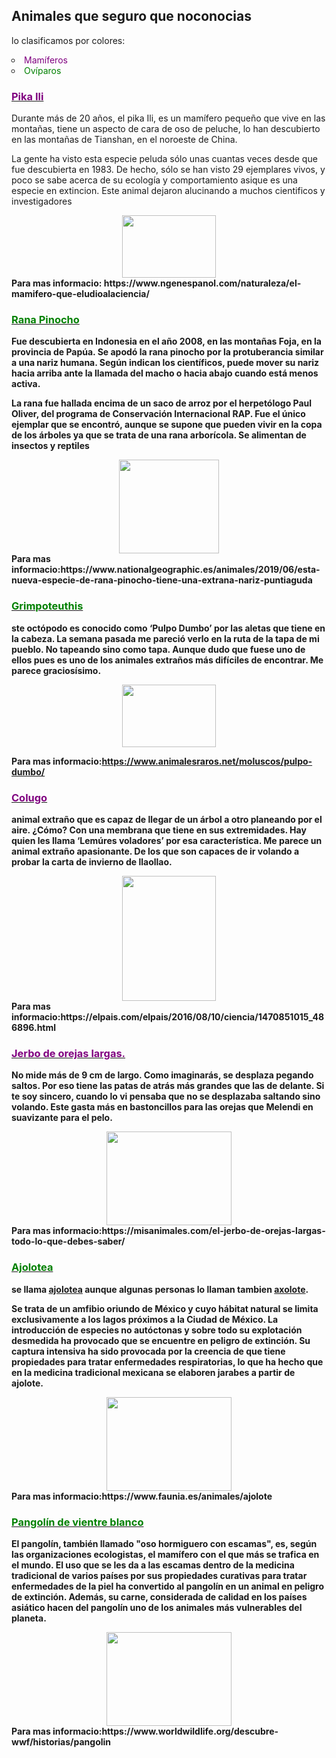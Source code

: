 <html>

<head>


</head>

<body>
  

<h2> Animales que seguro que noconocias</h2>

</body>
  <p>lo clasificamos por colores:
  <li type="circle"><font color="purple">Mamíferos</font></li>
  <li type="circle"><font color="green">Ovíparos</font></li>
  </p>
<u><font color="purple"><h3> Pika Ili</h3></font></u>
<p>Durante más de 20 años, el pika Ili, es un mamífero pequeño que vive en las montañas, tiene un aspecto de cara de oso de peluche, lo han descubierto en las montañas de Tianshan, en el noroeste de China.

La gente ha visto esta especie peluda sólo unas cuantas veces desde que fue descubierta en 1983. De hecho, sólo se han visto 29 ejemplares vivos, y poco se sabe acerca de su ecología y comportamiento asique es una especie en extincion.
Este animal dejaron alucinando a muchos cientificos y investigadores</p>
<div align="center"><img src="https://wl-genial.cf.tsp.li/resize/728x/jpg/272/41c/229c1756acb5ceabdd8bf4860b.jpg" width="150" height="100"></div>
<b>Para mas informacio: <a>https://www.ngenespanol.com/naturaleza/el-mamifero-que-eludioalaciencia/</a>

<u><font color="green"><h3> Rana Pinocho</h3></font></u>
<p>Fue descubierta en Indonesia en el año 2008, en las montañas Foja, en la provincia de Papúa. Se apodó la rana pinocho por la protuberancia similar a una nariz humana. Según indican los científicos, puede mover su nariz hacia arriba ante la llamada del macho o hacia abajo cuando está menos activa.

La rana fue hallada encima de un saco de arroz por el herpetólogo Paul Oliver, del programa de Conservación Internacional RAP. Fue el único ejemplar que se encontró, aunque se supone que pueden vivir en la copa de los árboles ya que se trata de una rana arborícola. Se alimentan de insectos y reptiles</p>
<div align="center"><img src="https://wl-genial.cf.tsp.li/resize/728x/jpg/6ce/52d/ae7dc95ae9ac5ebdeb40a3abc6.jpg" width="160" height="150"></div>
<b>Para mas informacio:</b><a>https://www.nationalgeographic.es/animales/2019/06/esta-nueva-especie-de-rana-pinocho-tiene-una-extrana-nariz-puntiaguda</a>

<u><font color="green"><h3> Grimpoteuthis</h3></font></u>
<p>ste octópodo es conocido como ‘Pulpo Dumbo’ por las aletas que tiene en la cabeza. La semana pasada me pareció verlo en la ruta de la tapa de mi pueblo. No tapeando sino como tapa. Aunque dudo que fuese uno de ellos pues es uno de los animales extraños más difíciles de encontrar. Me parece graciosísimo.</p>
<div align="center"><img src="https://i.blogs.es/e9edf0/dumbo-hires_-cropped-/1366_2000.jpg" width="150" height="100"></div>

<b>Para mas informacio:</b><a>https://www.animalesraros.net/moluscos/pulpo-dumbo/</a>

<u><font color="purple"><h3>Colugo</h3></font></u>
<p>animal extraño que es capaz de llegar de un árbol a otro planeando por el aire. ¿Cómo? Con una membrana que tiene en sus extremidades. Hay quien les llama ‘Lemúres voladores’ por esa característica. Me parece un animal extraño apasionante. De los que son capaces de ir volando a probar la carta de invierno de llaollao.</p>
<div align="center"><img src="https://www.llaollaoweb.com/blog/wp-content/uploads/2013/10/colugo.jpg" width="150" height="200"></div>
<b>Para mas informacio:</b><a>https://elpais.com/elpais/2016/08/10/ciencia/1470851015_486896.html</a>

<u><font color="purple"><h3>Jerbo de orejas largas.</h3></font></u>
<p>No mide más de 9 cm de largo. Como imaginarás, se desplaza pegando saltos. Por eso tiene las patas de atrás más grandes que las de delante. Si te soy sincero, cuando lo vi pensaba que no se desplazaba saltando sino volando. Este gasta más en bastoncillos para las orejas que Melendi en suavizante para el pelo.</p>
<div align="center"><img src="https://www.llaollaoweb.com/blog/wp-content/uploads/2013/10/jerbo.jpg" width="200" height="150"></div>
<b>Para mas informacio:</b><a>https://misanimales.com/el-jerbo-de-orejas-largas-todo-lo-que-debes-saber/</a>

<u><font color="green"><h3>Ajolotea</h3></font></u>
<p>se llama <u>ajolotea</u> aunque algunas personas lo llaman tambien <u>axolote</u>.</p>
<p>Se trata de un amfibio oriundo de México y cuyo hábitat natural se limita exclusivamente a los lagos próximos a la Ciudad de México. La introducción de especies no autóctonas y sobre todo su explotación desmedida ha provocado que se encuentre en peligro de extinción. Su captura intensiva ha sido provocada por la creencia de que tiene propiedades para tratar enfermedades respiratorias, lo que ha hecho que en la medicina tradicional mexicana se elaboren jarabes a partir de ajolote.</p>
<div align="center"><img src="https://hipertextual.com/files/2020/01/hipertextual-hallan-algunos-genes-responsables-superpoderes-ajolote-2020377503.jpg" width="200" height="150"></div>
<b>Para mas informacio:</b><a>https://www.faunia.es/animales/ajolote</a>

<u><font color="green"><h3>Pangolín de vientre blanco</h3></font></u>
<p>El pangolín, también llamado "oso hormiguero con escamas", es, según las organizaciones ecologistas, el mamífero con el que más se trafica en el mundo. El uso que se les da a las escamas dentro de la medicina tradicional de varios países por sus propiedades curativas para tratar enfermedades de la piel ha convertido al pangolín en un animal en peligro de extinción. Además, su carne, considerada de calidad en los países asiático hacen del pangolín uno de los animales más vulnerables del planeta.</p>
<div align="center"><img src="https://www.hogarmania.com/archivos/202002/pangolin-el-animal-mas-traficado-del-mundo-668x400x80xX-1.jpg" width="200" height="150"></div>
<b>Para mas informacio:</b><a>https://www.worldwildlife.org/descubre-wwf/historias/pangolin</a> 







